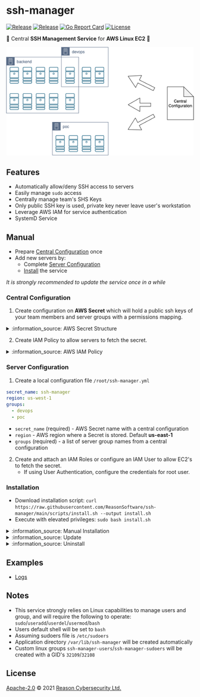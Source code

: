 # ssh-manager

[![Release](https://img.shields.io/github/v/release/ReasonSoftware/ssh-manager)](https://github.com/ReasonSoftware/ssh-manager/releases/latest)
[![Release](https://github.com/ReasonSoftware/ssh-manager/workflows/release/badge.svg)](https://github.com/ReasonSoftware/ssh-manager/actions)
[![Go Report Card](https://goreportcard.com/badge/github.com/ReasonSoftware/ssh-manager)](https://goreportcard.com/report/github.com/ReasonSoftware/ssh-manager)
[![License](https://img.shields.io/github/license/ReasonSoftware/ssh-manager)](LICENSE.md)

:closed_lock_with_key: Central **SSH Management Service** for **AWS Linux EC2** :vertical_traffic_light:

![PIC](docs/pics/design.png)

## Features

- Automatically allow/deny SSH access to servers
- Easily manage `sudo` access
- Centrally manage team's SHS Keys
- Only public SSH key is used, private key never leave user's workstation
- Leverage AWS IAM for service authentication
- SystemD Service

## Manual

- Prepare [Central Configuration](#central-configuration) once
- Add new servers by:
    - Complete [Server Configuration](#server-configuration)
    - [Install](#installation) the service

*It is strongly recommended to update the service once in a while*

### Central Configuration

1. Create configuration on **AWS Secret** which will hold a public ssh keys of your team members and server groups with a permissions mapping.

<details><summary>:information_source: AWS Secret Structure</summary>

```json
{
    "users": {
        "user.1": "ssh-rsa AAA...",
        "user.2": "ssh-rsa AAA...",
        "user.3": "ssh-rsa AAA...",
        "user.4": "ssh-rsa AAA...",
        "user.5": "ssh-rsa AAA...",
        "user.6": "ssh-rsa AAA..."
    },
    "server_groups": {
        "backend": {
            "sudoers": [
                "user.2"
            ],
            "users": [
                "user.1",
                "user.4",
                "user.5"
            ]
        },
        "poc": {
            "sudoers": [
                "user.1",
                "user.2",
                "user.4"
            ],
            "users": [
                "user.6"
            ]
        },
        "devops": {
            "sudoers": [
                "user.2"
            ],
            "users": [
                "user.3",
                "user.5"
            ]
        }
    }
}
```

</details>

2. Create IAM Policy to allow servers to fetch the secret.

<details><summary>:information_source: AWS IAM Policy</summary>

```json
{
    "Version": "2012-10-17",
    "Statement": [
        {
            "Effect": "Allow",
            "Action": "secretsmanager:GetSecretValue",
            "Resource": "arn:aws:secretsmanager:*:*:secret:<secret-name>"
        }
    ]
}
```

</details>

### Server Configuration

1. Create a local configuration file `/root/ssh-manager.yml`

```yaml
secret_name: ssh-manager
region: us-west-1
groups:
  - devops
  - poc
```

- `secret_name` (required) - AWS Secret name with a central configuration
- `region` - AWS region where a Secret is stored. Default **us-east-1**
- `groups` (required) - a list of server group names from a central configuration

2. Create and attach an IAM Roles or configure an IAM User to allow EC2's to fetch the secret.
    - If using User Authentication, configure the credentials for root user.

### Installation

- Download installation script: `curl https://raw.githubusercontent.com/ReasonSoftware/ssh-manager/main/scripts/install.sh --output install.sh`
- Execute with elevated privileges: `sudo bash install.sh`

<details><summary>:information_source: Manual Installation</summary>

- Create an application directory: `mkdir -p /var/lib/ssh-manager`
- Download latest [release](https://github.com/ReasonSoftware/ssh-manager/releases/latest) unzip to `/var/lib/ssh-manager`
- Create **systemd** service under `/etc/systemd/system/ssh-manager.service` with the following content:

```
[Unit]
Description=Central SSH Management Service for AWS Linux EC2
Wants=network-online.target
After=network-online.target

[Service]
Type=oneshot
ExecStart=/var/lib/ssh-manager/ssh-manager
StandardOutput=journal
User=root

[Install]
WantedBy=multi-user.target
```

- Create **systemd** timer under `/etc/systemd/system/ssh-manager.timer` with the following content:

```
[Unit]
Description=Timer for Central SSH Management Service
Wants=network-online.target
After=network-online.target

[Timer]
Unit=ssh-manager.service
OnBootSec=10min
OnUnitInactiveSec=60min
Persistent=true

[Install]
WantedBy=multi-user.target
```

- Reload **systemd** configuration: `systemctl daemon-reload`
- Enable **ssh-manager** service: `systemctl enable ssh-manager.service`
- Enable and start **ssh-manager** timer: `systemctl enable --now ssh-manager.timer`

</details>

<details><summary>:information_source: Update</summary>

- Download latest [release](https://github.com/ReasonSoftware/ssh-manager/releases/latest) and replace `/var/lib/ssh-manager/ssh-manager` file

</details>

<details><summary>:information_source: Uninstall</summary>

Decide what are you going to do with the users and either delete them (`userdel -r <username>`) or change their primary group to some other group (`usermod -G <groupname> <username>`)

- Delete systemd service and timer:

```shell
systemctl stop ssh-manager.service
systemctl stop ssh-manager.timer
rm -f /etc/systemd/system/ssh-manager.*
```

- Delete application groups:

```shell
groupdel ssh-manager-users
groupdel ssh-manager-sudoers
```

- Remove `%ssh-manager-sudoers ALL=(ALL) NOPASSWD: ALL` entry from `/etc/sudoers` file
- Delete app directory `rm -rf /var/lib/ssh-manager`
- Delete local configuration file `rm -f /root/ssh-manager.yml`

</details>

## Examples

- [Logs](docs/LOGS.md)

## Notes

- This service strongly relies on Linux capabilities to manage users and group, and will require the following to operate: `sudo`/`useradd`/`userdel`/`usermod`/`bash`
- Users default shell will be set to `bash`
- Assuming sudoers file is `/etc/sudoers`
- Application directory `/var/lib/ssh-manager` will be created automatically
- Custom linux groups `ssh-manager-users`/`ssh-manager-sudoers` will be created with a GID's `32109`/`32108`

## License

[Apache-2.0](LICENSE.md) © 2021 [Reason Cybersecurity Ltd.](https://www.reasonsecurity.com/)
